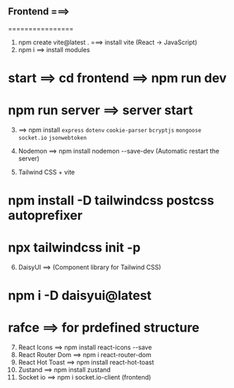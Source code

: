 ## Frontend ===>
================

1.   npm create vite@latest .    ===> install vite (React -> JavaScript)
2.   npm i    ==> install modules

# start    ==> cd frontend ==>  npm run dev 
# npm run server  ==>  server start
  
3. ==> npm install `express` `dotenv` `cookie-parser` `bcryptjs` `mongoose` `socket.io` `jsonwebtoken`
4. Nodemon ==> npm install nodemon --save-dev  (Automatic restart the server)

5. Tailwind CSS + vite
#  npm install -D tailwindcss postcss autoprefixer
#  npx tailwindcss init -p

6. DaisyUI ==> (Component library for Tailwind CSS)
# npm i -D daisyui@latest 

# rafce ==> for prdefined structure

7. React Icons ==> npm install react-icons --save
8. React Router Dom ==>  npm i react-router-dom
9. React Hot Toast  ==> npm install react-hot-toast
10. Zustand  ==>  npm install zustand
11. Socket io ==> npm i socket.io-client  (frontend) 